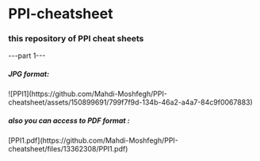 # PPI-cheatsheet
<h3>this repository of PPI cheat sheets</h3>
---part 1---
<h5>JPG format:</h5>
![PPI1](https://github.com/Mahdi-Moshfegh/PPI-cheatsheet/assets/150899691/799f7f9d-134b-46a2-a4a7-84c9f0067883)

<h5>also you can access to PDF format :</h5>
[PPI1.pdf](https://github.com/Mahdi-Moshfegh/PPI-cheatsheet/files/13362308/PPI1.pdf)

